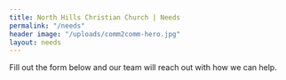 ```yaml
---
title: North Hills Christian Church | Needs
permalink: "/needs"
header image: "/uploads/comm2comm-hero.jpg"
layout: needs
---
```


Fill out the form below and our team will reach out with how we can help.
